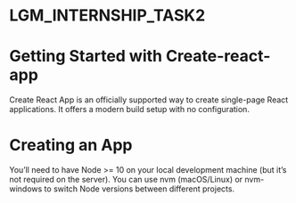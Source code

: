 # LGM_INTERNSHIP_TASK2
# Getting Started with Create-react-app
Create React App is an officially supported way to create single-page React applications. It offers a modern build setup with no configuration.
# Creating an App
You’ll need to have Node >= 10 on your local development machine (but it’s not required on the server). You can use nvm (macOS/Linux) or nvm-windows to switch Node versions between different projects.
